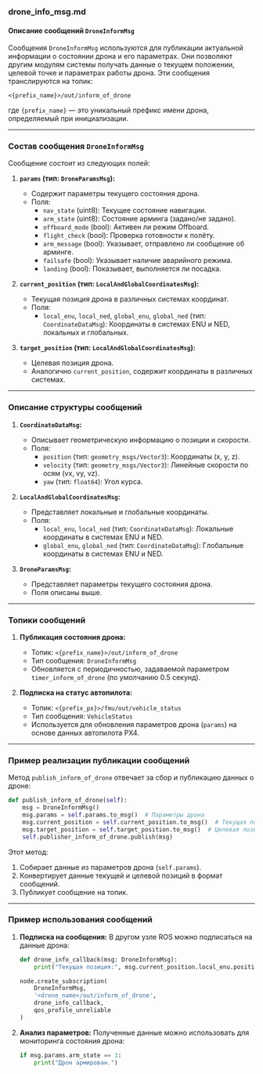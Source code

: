 ### drone_info_msg.md

#### **Описание сообщений `DroneInformMsg`**

Сообщения `DroneInformMsg` используются для публикации актуальной информации о состоянии дрона и его параметрах. Они позволяют другим модулям системы получать данные о текущем положении, целевой точке и параметрах работы дрона. Эти сообщения транслируются на топик:

```
<{prefix_name}>/out/inform_of_drone
```

где `{prefix_name}` — это уникальный префикс имени дрона, определяемый при инициализации.

---

### **Состав сообщения `DroneInformMsg`**

Сообщение состоит из следующих полей:

1. **`params` (тип: `DroneParamsMsg`):**
   - Содержит параметры текущего состояния дрона.
   - Поля:
     - `nav_state` (uint8): Текущее состояние навигации.
     - `arm_state` (uint8): Состояние арминга (задано/не задано).
     - `offboard_mode` (bool): Активен ли режим Offboard.
     - `flight_check` (bool): Проверка готовности к полёту.
     - `arm_message` (bool): Указывает, отправлено ли сообщение об арминге.
     - `failsafe` (bool): Указывает наличие аварийного режима.
     - `landing` (bool): Показывает, выполняется ли посадка.

2. **`current_position` (тип: `LocalAndGlobalCoordinatesMsg`):**
   - Текущая позиция дрона в различных системах координат.
   - Поля:
     - `local_enu`, `local_ned`, `global_enu`, `global_ned` (тип: `CoordinateDataMsg`): Координаты в системах ENU и NED, локальных и глобальных.

3. **`target_position` (тип: `LocalAndGlobalCoordinatesMsg`):**
   - Целевая позиция дрона.
   - Аналогично `current_position`, содержит координаты в различных системах.

---

### **Описание структуры сообщений**

1. **`CoordinateDataMsg`:**
   - Описывает геометрическую информацию о позиции и скорости.
   - Поля:
     - `position` (тип: `geometry_msgs/Vector3`): Координаты (x, y, z).
     - `velocity` (тип: `geometry_msgs/Vector3`): Линейные скорости по осям (vx, vy, vz).
     - `yaw` (тип: `float64`): Угол курса.

2. **`LocalAndGlobalCoordinatesMsg`:**
   - Представляет локальные и глобальные координаты.
   - Поля:
     - `local_enu`, `local_ned` (тип: `CoordinateDataMsg`): Локальные координаты в системах ENU и NED.
     - `global_enu`, `global_ned` (тип: `CoordinateDataMsg`): Глобальные координаты в системах ENU и NED.

3. **`DroneParamsMsg`:**
   - Представляет параметры текущего состояния дрона.
   - Поля описаны выше.

---

### **Топики сообщений**

1. **Публикация состояния дрона:**
   - Топик: `<{prefix_name}>/out/inform_of_drone`
   - Тип сообщения: `DroneInformMsg`
   - Обновляется с периодичностью, задаваемой параметром `timer_inform_of_drone` (по умолчанию 0.5 секунд).

2. **Подписка на статус автопилота:**
   - Топик: `<{prefix_px}>/fmu/out/vehicle_status`
   - Тип сообщения: `VehicleStatus`
   - Используется для обновления параметров дрона (`params`) на основе данных автопилота PX4.

---

### **Пример реализации публикации сообщений**

Метод `publish_inform_of_drone` отвечает за сбор и публикацию данных о дроне:
```python
def publish_inform_of_drone(self):
    msg = DroneInformMsg()
    msg.params = self.params.to_msg()  # Параметры дрона
    msg.current_position = self.current_position.to_msg()  # Текущая позиция
    msg.target_position = self.target_position.to_msg()  # Целевая позиция
    self.publisher_inform_of_drone.publish(msg)
```

Этот метод:
1. Собирает данные из параметров дрона (`self.params`).
2. Конвертирует данные текущей и целевой позиций в формат сообщений.
3. Публикует сообщение на топик.

---

### **Пример использования сообщений**

1. **Подписка на сообщения:**
   В другом узле ROS можно подписаться на данные дрона:
   ```python
   def drone_info_callback(msg: DroneInformMsg):
       print("Текущая позиция:", msg.current_position.local_enu.position)

   node.create_subscription(
       DroneInformMsg,
       '<drone_name>/out/inform_of_drone',
       drone_info_callback,
       qos_profile_unreliable
   )
   ```

2. **Анализ параметров:**
   Полученные данные можно использовать для мониторинга состояния дрона:
   ```python
   if msg.params.arm_state == 1:
       print("Дрон армирован.")
   ```
